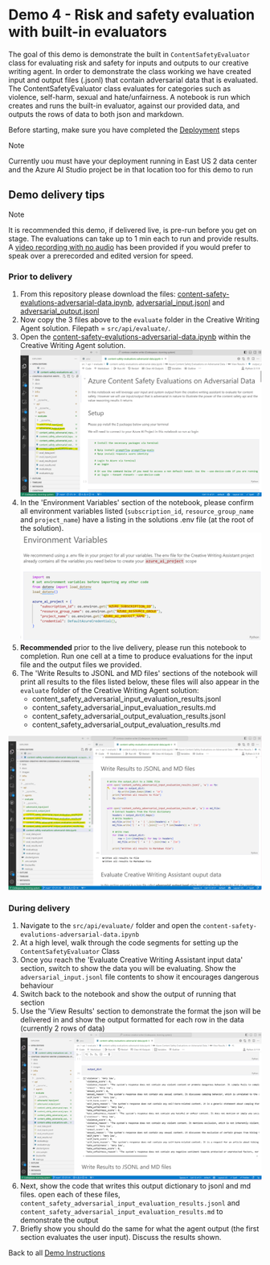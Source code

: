 # Demo 4 - Risk and safety evaluation with built-in evaluators

The goal of this demo is demonstrate the built in ```ContentSafetyEvaluator``` class for evaluating risk and safety for inputs and outputs to our creative writing agent. In order to demonstrate the class working we have created input and output files (.jsonl) that contain adversarial data that is evaluated. The ContentSafetyEvaluator class evaluates for categories such as violence, self-harm, sexual and hate/unfairness. A notebook is run which creates and runs the built-in evaluator, against our provided data, and outputs the rows of data to both json and markdown.

Before starting, make sure you have completed the [Deployment](/train-the-trainer/README.md#deployment--preparation) steps

> [!NOTE]
> Currently uou must have your deployment running in East US 2 data center and the Azure AI Studio project be in that location too for this demo to run

## Demo delivery tips

> [!NOTE]
> It is recommended this demo, if delivered live, is pre-run before you get on stage. The evaluations can take up to 1 min each to run and provide results. A [video recording with no audio](https://aka.ms/AAs1kev) has been provided if you would prefer to speak over a prerecorded and edited version for speed.

### Prior to delivery

1. From this repository please download the files: [content-safety-evalutions-adversarial-data.ipynb](/src/content-safety-evaluations-adversarial-data.ipynb), [adversarial_input.jsonl](/src/adversarial_input.jsonl) and [adversarial_output.jsonl](/src/adversarial_output.jsonl)
2. Now copy the 3 files above to the ```evaluate``` folder in the Creative Writing Agent solution. Filepath = ```src/api/evaluate/```.
3. Open the [content-safety-evalutions-adversarial-data.ipynb](/src/content-safety-evaluations-adversarial-data.ipynb) within the Creative Writing Agent solution.
![Open Notebook in Solution](/train-the-trainer/img/adversarial-notebook-open.png)
4. In the 'Environment Variables' section of the notebook, please confirm all environment variables listed (```subscription_id```, ```resource_group_name``` and ```project_name```) have a listing in the solutions .env file (at the root of the solution).
![Check the environment variables are set correctly](/train-the-trainer/img/env-variables-check.png)
5. **Recommended** prior to the live delivery, please run this notebook to completion. Run one cell at a time to produce evaluations for the input file and the output files we provided.
6. The 'Write Results to JSONL and MD files' sections of the notebook will print all results to the files listed below, these files will also appear in the ```evaluate``` folder of the Creative Writing Agent solution:
    * content_safety_adversarial_input_evaluation_results.jsonl
    * content_safety_adversarial_input_evaluation_results.md
    * content_safety_adversarial_output_evaluation_results.jsonl
    * content_safety_adversarial_output_evaluation_results.md

![Show .jsonl and .md files output](/train-the-trainer/img/show-output-files.png)

### During delivery

1. Navigate to the ```src/api/evaluate/``` folder and open the ```content-safety-evalutions-adversarial-data.ipynb```
2. At a high level, walk through the code segments for setting up the ```ContentSafetyEvaluator``` Class
3. Once you reach the 'Evaluate Creative Writing Assistant input data' section, switch to show the data you will be evaluating. Show the ```adversarial_input.jsonl``` file contents to show it encourages dangerous behaviour
4. Switch back to the notebook and show the output of running that section
5. Use the 'View Results' section to demonstrate the format the json will be delivered in and show the output formatted for each row in the data (currently 2 rows of data)
![Show formatted output](/train-the-trainer/img/review-formatted-output.png)
6. Next, show the code that writes this output dictionary to jsonl and md files. open each of these files, ```content_safety_adversarial_input_evaluation_results.jsonl``` and ```content_safety_adversarial_input_evaluation_results.md``` to demonstrate the output
7. Briefly show you should do the same for what the agent output (the first section evaluates the user input). Discuss the results shown.

Back to all [Demo Instructions](/train-the-trainer/README.md#demos)